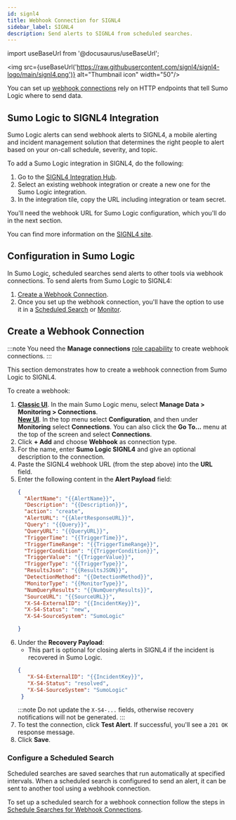 ```yaml
---
id: signl4
title: Webhook Connection for SIGNL4
sidebar_label: SIGNL4
description: Send alerts to SIGNL4 from scheduled searches.
---
```


import useBaseUrl from '@docusaurus/useBaseUrl';

<img src={useBaseUrl('https://raw.githubusercontent.com/signl4/signl4-logo/main/signl4.png')} alt="Thumbnail icon" width="50"/>


You can set up [webhook connections](/docs/alerts/webhook-connections/set-up-webhook-connections) rely on HTTP endpoints that tell Sumo Logic where to send data.

## Sumo Logic to SIGNL4 Integration

Sumo Logic alerts can send webhook alerts to SIGNL4, a mobile alerting and incident management solution that determines the right people to alert based on your on-call schedule, severity, and topic.

To add a Sumo Logic integration in SIGNL4, do the following:

1. Go to the [SIGNL4 Integration Hub](https://account.signl4.com/manage/IntegrationHub?tabName=installedApps).
1. Select an existing webhook integration or create a new one for the Sumo Logic integration.
1. In the integration tile, copy the URL including integration or team secret.

You'll need the webhook URL for Sumo Logic configuration, which you'll do in the next section.

You can find more information on the [SIGNL4 site](https://www.signl4.com/blog/portfolio_item/sumo_logic_mobile_alerting/).

## Configuration in Sumo Logic

In Sumo Logic, scheduled searches send alerts to other tools via webhook connections. To send alerts from Sumo Logic to SIGNL4:

1. [Create a Webhook Connection](#create-a-webhook-connection).
1. Once you set up the webhook connection, you'll have the option to use it in a [Scheduled Search](/docs/alerts/webhook-connections/schedule-searches-webhook-connections)  or [Monitor](/docs/alerts/monitors).

## Create a Webhook Connection

:::note
You need the **Manage connections** [role capability](/docs/manage/users-roles/roles/role-capabilities) to create webhook connections.
:::

This section demonstrates how to create a webhook connection from Sumo Logic to SIGNL4.

To create a webhook:

1. [**Classic UI**](/docs/get-started/sumo-logic-ui-classic). In the main Sumo Logic menu, select **Manage Data > Monitoring > Connections**. <br/>[**New UI**](/docs/get-started/sumo-logic-ui). In the top menu select **Configuration**, and then under **Monitoring** select **Connections**. You can also click the **Go To...** menu at the top of the screen and select **Connections**. 
1. Click **+ Add** and choose **Webhook** as connection type.
1. For the name, enter **Sumo Logic SIGNL4** and give an optional description to the connection.
1. Paste the SIGNL4 webhook URL (from the step above) into the **URL** field.
1. Enter the following content in the **Alert Payload** field:
    ```json
    {
      "AlertName": "{{AlertName}}",
      "Description": "{{Description}}",
      "action": "create",
      "AlertURL": "{{AlertResponseURL}}",
      "Query": "{{Query}}",
      "QueryURL": "{{QueryURL}}",
      "TriggerTime": "{{TriggerTime}}",
      "TriggerTimeRange": "{{TriggerTimeRange}}",
      "TriggerCondition": "{{TriggerCondition}}",
      "TriggerValue": "{{TriggerValue}}",
      "TriggerType": "{{TriggerType}}",
      "ResultsJson": "{{ResultsJSON}}",
      "DetectionMethod": "{{DetectionMethod}}",
      "MonitorType": "{{MonitorType}}",
      "NumQueryResults": "{{NumQueryResults}}",
      "SourceURL": "{{SourceURL}}",
      "X-S4-ExternalID": "{{IncidentKey}}",
      "X-S4-Status": "new",
      "X-S4-SourceSystem": "SumoLogic"

    }
    ```
1. Under the **Recovery Payload**:
   * This part is optional for closing alerts in SIGNL4 if the incident is recovered in Sumo Logic.
   ```json
   {
      "X-S4-ExternalID": "{{IncidentKey}}",
      "X-S4-Status": "resolved",
      "X-S4-SourceSystem": "SumoLogic"
    }
    ```
     :::note
     Do not update the `X-S4-...` fields, otherwise recovery notifications will not be generated.
     :::
1. To test the connection, click **Test Alert**. If successful, you'll see a `201 OK` response message.
1. Click **Save**.

### Configure a Scheduled Search

Scheduled searches are saved searches that run automatically at specified intervals. When a scheduled search is configured to send an alert, it can be sent to another tool using a webhook connection.

To set up a scheduled search for a webhook connection follow the steps in [Schedule Searches for Webhook Connections](/docs/alerts/webhook-connections/schedule-searches-webhook-connections).